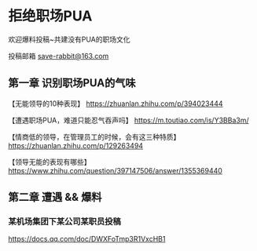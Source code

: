 #  拒绝职场PUA

欢迎爆料投稿~共建没有PUA的职场文化

投稿邮箱 save-rabbit@163.com

## 第一章   识别职场PUA的气味

【无能领导的10种表现】
https://zhuanlan.zhihu.com/p/394023444

【遭遇职场PUA，难道只能忍气吞声吗】
https://m.toutiao.com/is/Y3BBa3m/

【情商低的领导，在管理员工的时候，会有这三种特质】
https://zhuanlan.zhihu.com/p/129263494

【领导无能的表现有哪些】
https://www.zhihu.com/question/397147506/answer/1355369440



## 第二章   遭遇 && 爆料 

### 某机场集团下某公司某职员投稿
https://docs.qq.com/doc/DWXFoTmp3R1VxcHB1


